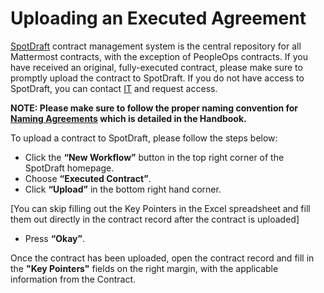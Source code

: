 # Uploading an Executed Agreement

[SpotDraft](https://app.spotdraft.com/) contract management system is the central repository for all Mattermost contracts, with the exception of PeopleOps contracts. If you have received an original, fully-executed contract, please make sure to promptly upload the contract to SpotDraft. If you do not have access to SpotDraft, you can contact [IT](https://helpdesk.mattermost.com/support/home) and request access.

**NOTE: Please make sure to follow the proper naming convention for [Naming Agreements](mattermost-handbook/operations/finance/naming-files-and-agreements#naming-agreements) which is detailed in the Handbook.**

To upload a contract to SpotDraft, please follow the steps below:

- Click the **“New Workflow”** button in the top right corner of the SpotDraft homepage.
- Choose **“Executed Contract”**.
- Click **“Upload”** in the bottom right hand corner.

[You can skip filling out the Key Pointers in the Excel spreadsheet and fill them out directly in the contract record after the contract is uploaded]

- Press **“Okay”**.

Once the contract has been uploaded, open the contract record and fill in the **"Key Pointers"** fields on the right margin, with the applicable information from the Contract.
